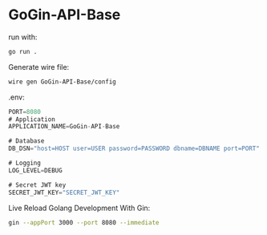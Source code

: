 # GoGin-API-Base

run with:

``` bash
go run .
```

Generate wire file:
``` bash
wire gen GoGin-API-Base/config
```

.env:

``` go
PORT=8080
# Application
APPLICATION_NAME=GoGin-API-Base

# Database
DB_DSN="host=HOST user=USER password=PASSWORD dbname=DBNAME port=PORT"

# Logging
LOG_LEVEL=DEBUG

# Secret JWT key
SECRET_JWT_KEY="SECRET_JWT_KEY"
```

Live Reload Golang Development With Gin:

``` bash
gin --appPort 3000 --port 8080 --immediate
```
